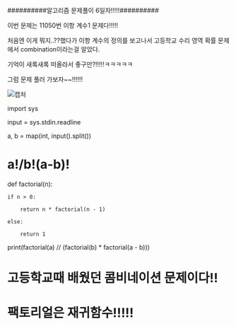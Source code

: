 ##########알고리즘 문제풀이 6일차!!!!!##########

이번 문제는 11050번 이항 계수1 문제다!!!!!

처음엔 이게 뭐지..??했다가 이항 계수의 정의를 보고나서 고등학교 수리 영역 확률 문제에서 combination이라는걸 알았다.

기억이 새록새록 떠올라서 좋구만?!!!!!ㅋㅋㅋㅋㅋ

그럼 문제 풀러 가보자~~!!!!!!

![캡처](https://user-images.githubusercontent.com/85468215/122644085-4ded8c80-d14e-11eb-984f-881b25c2f405.PNG)


import sys

input = sys.stdin.readline

a, b = map(int, input().split())


# a!/b!(a-b)!

def factorial(n):
    
    if n > 0:
        
        return n * factorial(n - 1)
    
    else:
        
        return 1


print(factorial(a) // (factorial(b) * factorial(a - b)))

# 고등학교때 배웠던 콤비네이션 문제이다!!
# 팩토리얼은 재귀함수!!!!!
